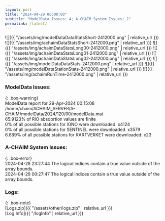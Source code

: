 ```yaml
---
layout: post
title: "2024-04-29 00:00:00"
subtitle: "ModelData Issues: 4; A-CHAIM System Issues: 2"
permalink: /latest/
---
```


![]({{ "/assets/img/modelDataDataStatsShort-2412000.png" | relative_url }})
![]({{ "/assets/img/achaimDataStatsShort-2412000.png" | relative_url }})
![]({{ "/assets/img/achaimDataStatsLong00-2412000.png" | relative_url }})
![]({{ "/assets/img/achaimDataStatsLong01-2412000.png" | relative_url }})
![]({{ "/assets/img/achaimDataStatsLong02-2412000.png" | relative_url }})
![]({{ "/assets/img/modelDataDataStats-2412000.png" | relative_url }})
![]({{ "/assets/img/modelDataStationStats-2412000.png" | relative_url }})
![]({{ "/assets/img/achaimRunTime-2412000.png" | relative_url }})


### ModelData Issues:  
  
{: .box-warning}  
 ModelData report for 29-Apr-2024 00:15:08   
 /home/chaim/ACHAIM_SERVER/A-CHAIM/modelData/2024/120/00/modelData.mat   
 65.9123% of RIO absoprtion values are finite   
 0% of all possible stations for IONO were downloaded. x4124   
 0% of all possible stations for SENTINEL were downloaded. x3579   
 6.689% of all possible stations for KARTVERKET were downloaded. x23   
  
### A-CHAIM System Issues:  
  
{: .box-error}  
2024-04-28 23:27:44 The logical indices contain a true value outside of the array bounds.  
2024-04-29 00:27:47 The logical indices contain a true value outside of the array bounds.  

### Logs:  
  
{: .box-note}  
[Logs.zip]({{ "/assets/other/logs.zip" | relative_url }})  
[Log Info]({{ "/logInfo" | relative_url }})  
